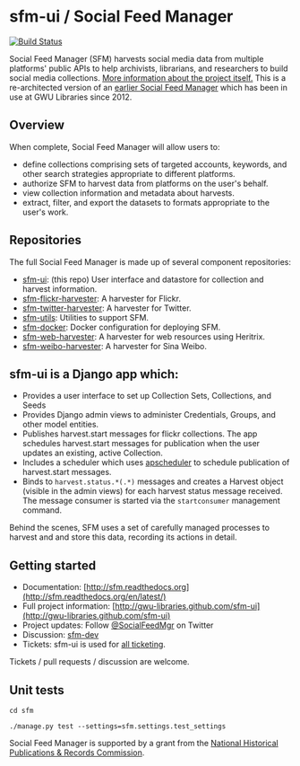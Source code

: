 # sfm-ui / Social Feed Manager

[![Build Status](https://travis-ci.org/gwu-libraries/sfm-ui.svg?branch=master)](https://travis-ci.org/gwu-libraries/sfm-ui)

Social Feed Manager (SFM) harvests social media data from multiple platforms' public APIs to help archivists, librarians, and researchers to build social media collections. [More information about the project itself.](http://gwu-libraries.github.io/sfm-ui) This is a re-architected version of an [earlier Social Feed Manager](https://github.com/gwu-libraries/social-feed-manager) which has been in use at GWU Libraries since 2012. 

## Overview
When complete, Social Feed Manager will allow users to:
* define collections comprising sets of targeted accounts, keywords, and other search strategies appropriate to different platforms.
* authorize SFM to harvest data from platforms on the user's behalf.
* view collection information and metadata about harvests.
* extract, filter, and export the datasets to formats appropriate to the user's work.

## Repositories
The full Social Feed Manager is made up of several component repositories:

* [sfm-ui](https://github.com/gwu-libraries/sfm-ui): (this repo) User interface and datastore for collection and harvest information. 
* [sfm-flickr-harvester](https://github.com/gwu-libraries/sfm-flickr-harvester):  A harvester for Flickr.
* [sfm-twitter-harvester](https://github.com/gwu-libraries/sfm-twitter-harvester): A harvester for Twitter.
* [sfm-utils](https://github.com/gwu-libraries/sfm-utils): Utilities to support SFM.
* [sfm-docker](https://github.com/gwu-libraries/sfm-docker):  Docker configuration for deploying SFM.
* [sfm-web-harvester](https://github.com/gwu-libraries/sfm-web-harvester):  A harvester for web resources using Heritrix.
* [sfm-weibo-harvester](https://github.com/gwu-libraries/sfm-weibo-harvester):   A harvester for Sina Weibo. 

## sfm-ui is a Django app which: 

- Provides a user interface to set up Collection Sets, Collections, and Seeds
- Provides Django admin views to administer Credentials, Groups, and other model entities.
- Publishes harvest.start messages for flickr collections.  The app schedules harvest.start messages for publication when the user updates an existing, active Collection.
- Includes a scheduler which uses [apscheduler](http://apscheduler.readthedocs.org) to schedule publication of harvest.start messages.
- Binds to `harvest.status.*(.*)` messages and creates a Harvest object (visible in the admin views) for each harvest status message received.  The message consumer is started via the `startconsumer` management command.

Behind the scenes, SFM uses a set of carefully managed processes to harvest and and store this data, recording its actions in detail.

## Getting started

* Documentation:  [http://sfm.readthedocs.org](http://sfm.readthedocs.org/en/latest/)
* Full project information: [http://gwu-libraries.github.com/sfm-ui](http://gwu-libraries.github.com/sfm-ui)
* Project updates: Follow [@SocialFeedMgr](https://twitter.com/SocialFeedMgr) on Twitter
* Discussion:  [sfm-dev](https://groups.google.com/forum/#!forum/sfm-dev)
* Tickets:  sfm-ui is used for [all ticketing](https://github.com/gwu-libraries/sfm-ui/issues).

Tickets / pull requests / discussion are welcome.

## Unit tests
  `cd sfm`
  
  `./manage.py test --settings=sfm.settings.test_settings`


Social Feed Manager is supported by a grant from the [National Historical Publications & Records Commission](http://www.archives.gov/nhprc/).
